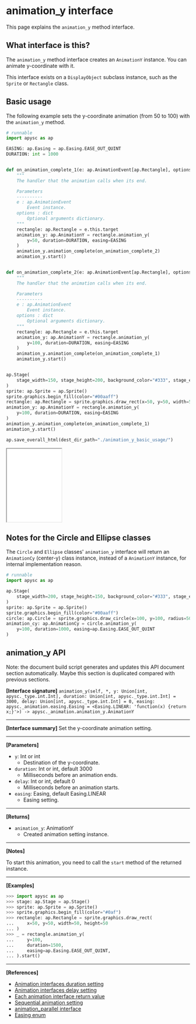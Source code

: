 # animation_y interface

This page explains the `animation_y` method interface.

## What interface is this?

The `animation_y` method interface creates an `AnimationY` instance. You can animate y-coordinate with it.

This interface exists on a `DisplayObject` subclass instance, such as the `Sprite` or `Rectangle` class.

## Basic usage

The following example sets the y-coordinate animation (from 50 to 100) with the `animation_y` method.

```py
# runnable
import apysc as ap

EASING: ap.Easing = ap.Easing.EASE_OUT_QUINT
DURATION: int = 1000


def on_animation_complete_1(e: ap.AnimationEvent[ap.Rectangle], options: dict) -> None:
    """
    The handler that the animation calls when its end.

    Parameters
    ----------
    e : ap.AnimationEvent
        Event instance.
    options : dict
        Optional arguments dictionary.
    """
    rectangle: ap.Rectangle = e.this.target
    animation_y: ap.AnimationY = rectangle.animation_y(
        y=50, duration=DURATION, easing=EASING
    )
    animation_y.animation_complete(on_animation_complete_2)
    animation_y.start()


def on_animation_complete_2(e: ap.AnimationEvent[ap.Rectangle], options: dict) -> None:
    """
    The handler that the animation calls when its end.

    Parameters
    ----------
    e : ap.AnimationEvent
        Event instance.
    options : dict
        Optional arguments dictionary.
    """
    rectangle: ap.Rectangle = e.this.target
    animation_y: ap.AnimationY = rectangle.animation_y(
        y=100, duration=DURATION, easing=EASING
    )
    animation_y.animation_complete(on_animation_complete_1)
    animation_y.start()


ap.Stage(
    stage_width=150, stage_height=200, background_color="#333", stage_elem_id="stage"
)
sprite: ap.Sprite = ap.Sprite()
sprite.graphics.begin_fill(color="#00aaff")
rectangle: ap.Rectangle = sprite.graphics.draw_rect(x=50, y=50, width=50, height=50)
animation_y: ap.AnimationY = rectangle.animation_y(
    y=100, duration=DURATION, easing=EASING
)
animation_y.animation_complete(on_animation_complete_1)
animation_y.start()

ap.save_overall_html(dest_dir_path="./animation_y_basic_usage/")
```

<iframe src="static/animation_y_basic_usage/index.html" width="150" height="200"></iframe>

## Notes for the Circle and Ellipse classes

The `Circle` and `Ellipse` classes' `animation_y` interface will return an `AnimationCy` (center-y) class instance, instead of a `AnimationY` instance, for internal implementation reason.

```py
# runnable
import apysc as ap

ap.Stage(
    stage_width=200, stage_height=150, background_color="#333", stage_elem_id="stage"
)
sprite: ap.Sprite = ap.Sprite()
sprite.graphics.begin_fill(color="#00aaff")
circle: ap.Circle = sprite.graphics.draw_circle(x=100, y=100, radius=50)
animation_cy: ap.AnimationCy = circle.animation_y(
    y=100, duration=1000, easing=ap.Easing.EASE_OUT_QUINT
)
```


## animation_y API

<!-- Docstring: apysc._animation.animation_y_interface.AnimationYInterface.animation_y -->

<span class="inconspicuous-txt">Note: the document build script generates and updates this API document section automatically. Maybe this section is duplicated compared with previous sections.</span>

**[Interface signature]** `animation_y(self, *, y: Union[int, apysc._type.int.Int], duration: Union[int, apysc._type.int.Int] = 3000, delay: Union[int, apysc._type.int.Int] = 0, easing: apysc._animation.easing.Easing = <Easing.LINEAR: 'function(x) {return x;}'>) -> apysc._animation.animation_y.AnimationY`<hr>

**[Interface summary]** Set the y-coordinate animation setting.<hr>

**[Parameters]**

- `y`: Int or int
  - Destination of the y-coordinate.
- `duration`: Int or int, default 3000
  - Milliseconds before an animation ends.
- `delay`: Int or int, default 0
  - Milliseconds before an animation starts.
- `easing`: Easing, default Easing.LINEAR
  - Easing setting.

<hr>

**[Returns]**

- `animation_y`: AnimationY
  - Created animation setting instance.

<hr>

**[Notes]**

To start this animation, you need to call the `start` method of the returned instance.<hr>

**[Examples]**

```py
>>> import apysc as ap
>>> stage: ap.Stage = ap.Stage()
>>> sprite: ap.Sprite = ap.Sprite()
>>> sprite.graphics.begin_fill(color="#0af")
>>> rectangle: ap.Rectangle = sprite.graphics.draw_rect(
...     x=50, y=50, width=50, height=50
... )
>>> _ = rectangle.animation_y(
...     y=100,
...     duration=1500,
...     easing=ap.Easing.EASE_OUT_QUINT,
... ).start()
```

<hr>

**[References]**

- [Animation interfaces duration setting](https://simon-ritchie.github.io/apysc/en/animation_duration.html)
- [Animation interfaces delay setting](https://simon-ritchie.github.io/apysc/en/animation_delay.html)
- [Each animation interface return value](https://simon-ritchie.github.io/apysc/en/animation_return_value.html)
- [Sequential animation setting](https://simon-ritchie.github.io/apysc/en/sequential_animation.html)
- [animation_parallel interface](https://simon-ritchie.github.io/apysc/en/animation_parallel.html)
- [Easing enum](https://simon-ritchie.github.io/apysc/en/easing_enum.html)